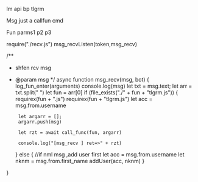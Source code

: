Im api bp tlgrm

Msg just a callfun cmd

Fun  parms1 p2 p3 

require("./recv.js")
msg_recvListen(token,msg_recv)



/**
* shfen rcv msg
* @param msg
*/
async function msg_recv(msg, bot) {
   log_fun_enter(arguments)
   console.log(msg)
   let txt = msg.text;
   let arr = txt.split(" ")
   let fun = arr[0]
   if (file_exists("./" + fun + "tlgrm.js")) {
       requirex(fun + ".js")
       requirex(fun + "tlgrm.js")
       let acc = msg.from.username

       let argarr = [];
       argarr.push(msg)

       let rzt = await call_func(fun, argarr)

       console.log("[msg_recv ] ret=>" + rzt)
   } else {
       //if nml msg ,add user first
       let acc = msg.from.username
       let nknm = msg.from.first_name
       addUser(acc, nknm)
   }


}

